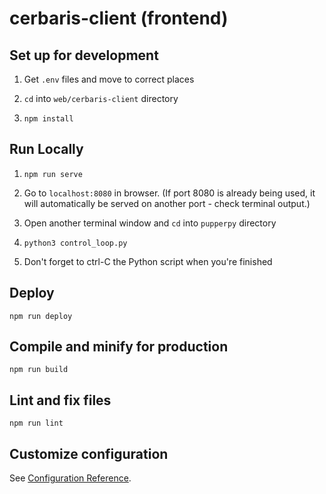 # cerbaris-client (frontend)

## Set up for development

1. Get `.env` files and move to correct places

2. `cd` into `web/cerbaris-client` directory

3. `npm install`

## Run Locally

1. `npm run serve`

2. Go to `localhost:8080` in browser. (If port 8080 is already being used, it will automatically be served on another port - check terminal output.)

3. Open another terminal window and `cd` into `pupperpy` directory

4. `python3 control_loop.py`

5. Don't forget to ctrl-C the Python script when you're finished

## Deploy
```
npm run deploy
```

## Compile and minify for production
```
npm run build
```

## Lint and fix files
```
npm run lint
```

## Customize configuration
See [Configuration Reference](https://cli.vuejs.org/config/).

